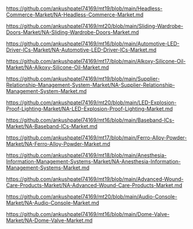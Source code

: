 <p><a href="https://github.com/ankushpatel74169/mt19/blob/main/Headless-Commerce-Market/NA-Headless-Commerce-Market.md">https://github.com/ankushpatel74169/mt19/blob/main/Headless-Commerce-Market/NA-Headless-Commerce-Market.md</a></p><p><a href="https://github.com/ankushpatel74169/mt20/blob/main/Sliding-Wardrobe-Doors-Market/NA-Sliding-Wardrobe-Doors-Market.md">https://github.com/ankushpatel74169/mt20/blob/main/Sliding-Wardrobe-Doors-Market/NA-Sliding-Wardrobe-Doors-Market.md</a></p><p><a href="https://github.com/ankushpatel74169/mt16/blob/main/Automotive-LED-Driver-ICs-Market/NA-Automotive-LED-Driver-ICs-Market.md">https://github.com/ankushpatel74169/mt16/blob/main/Automotive-LED-Driver-ICs-Market/NA-Automotive-LED-Driver-ICs-Market.md</a></p><p><a href="https://github.com/ankushpatel74169/mt17/blob/main/Alkoxy-Silicone-Oil-Market/NA-Alkoxy-Silicone-Oil-Market.md">https://github.com/ankushpatel74169/mt17/blob/main/Alkoxy-Silicone-Oil-Market/NA-Alkoxy-Silicone-Oil-Market.md</a></p><p><a href="https://github.com/ankushpatel74169/mt19/blob/main/Supplier-Relationship-Management-System-Market/NA-Supplier-Relationship-Management-System-Market.md">https://github.com/ankushpatel74169/mt19/blob/main/Supplier-Relationship-Management-System-Market/NA-Supplier-Relationship-Management-System-Market.md</a></p><p><a href="https://github.com/ankushpatel74169/mt20/blob/main/LED-Explosion-Proof-Lighting-Market/NA-LED-Explosion-Proof-Lighting-Market.md">https://github.com/ankushpatel74169/mt20/blob/main/LED-Explosion-Proof-Lighting-Market/NA-LED-Explosion-Proof-Lighting-Market.md</a></p><p><a href="https://github.com/ankushpatel74169/mt16/blob/main/Baseband-ICs-Market/NA-Baseband-ICs-Market.md">https://github.com/ankushpatel74169/mt16/blob/main/Baseband-ICs-Market/NA-Baseband-ICs-Market.md</a></p><p><a href="https://github.com/ankushpatel74169/mt17/blob/main/Ferro-Alloy-Powder-Market/NA-Ferro-Alloy-Powder-Market.md">https://github.com/ankushpatel74169/mt17/blob/main/Ferro-Alloy-Powder-Market/NA-Ferro-Alloy-Powder-Market.md</a></p><p><a href="https://github.com/ankushpatel74169/mt18/blob/main/Anesthesia-Information-Management-Systems-Market/NA-Anesthesia-Information-Management-Systems-Market.md">https://github.com/ankushpatel74169/mt18/blob/main/Anesthesia-Information-Management-Systems-Market/NA-Anesthesia-Information-Management-Systems-Market.md</a></p><p><a href="https://github.com/ankushpatel74169/mt19/blob/main/Advanced-Wound-Care-Products-Market/NA-Advanced-Wound-Care-Products-Market.md">https://github.com/ankushpatel74169/mt19/blob/main/Advanced-Wound-Care-Products-Market/NA-Advanced-Wound-Care-Products-Market.md</a></p><p><a href="https://github.com/ankushpatel74169/mt20/blob/main/Audio-Console-Market/NA-Audio-Console-Market.md">https://github.com/ankushpatel74169/mt20/blob/main/Audio-Console-Market/NA-Audio-Console-Market.md</a></p><p><a href="https://github.com/ankushpatel74169/mt16/blob/main/Dome-Valve-Market/NA-Dome-Valve-Market.md">https://github.com/ankushpatel74169/mt16/blob/main/Dome-Valve-Market/NA-Dome-Valve-Market.md</a></p>
